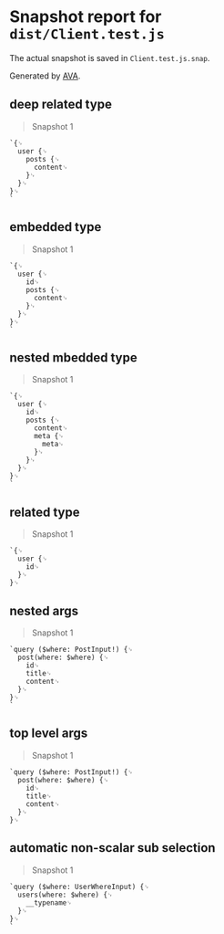 # Snapshot report for `dist/Client.test.js`

The actual snapshot is saved in `Client.test.js.snap`.

Generated by [AVA](https://ava.li).

## deep related type

> Snapshot 1

    `{␊
      user {␊
        posts {␊
          content␊
        }␊
      }␊
    }␊
    `

## embedded type

> Snapshot 1

    `{␊
      user {␊
        id␊
        posts {␊
          content␊
        }␊
      }␊
    }␊
    `

## nested mbedded type

> Snapshot 1

    `{␊
      user {␊
        id␊
        posts {␊
          content␊
          meta {␊
            meta␊
          }␊
        }␊
      }␊
    }␊
    `

## related type

> Snapshot 1

    `{␊
      user {␊
        id␊
      }␊
    }␊
    

## nested args

> Snapshot 1

    `query ($where: PostInput!) {␊
      post(where: $where) {␊
        id␊
        title␊
        content␊
      }␊
    }␊
    `

## top level args

> Snapshot 1

    `query ($where: PostInput!) {␊
      post(where: $where) {␊
        id␊
        title␊
        content␊
      }␊
    }␊
    

## automatic non-scalar sub selection

> Snapshot 1

    `query ($where: UserWhereInput) {␊
      users(where: $where) {␊
        __typename␊
      }␊
    }␊
    `